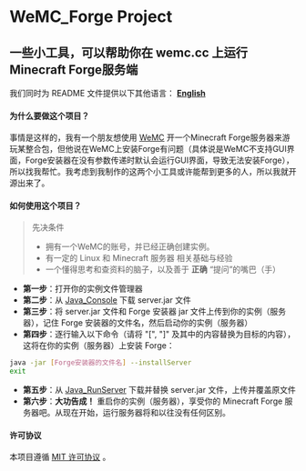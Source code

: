 # WeMC_Forge Project
## 一些小工具，可以帮助你在 wemc.cc 上运行Minecraft Forge服务端
我们同时为 README 文件提供以下其他语言： **[English](README_en.md)**
#### 为什么要做这个项目？
事情是这样的，我有一个朋友想使用 [WeMC](wemc.cc) 开一个Minecraft Forge服务器来游玩某整合包，但他说在WeMC上安装Forge有问题（具体说是WeMC不支持GUI界面，Forge安装器在没有参数传递时默认会运行GUI界面，导致无法安装Forge），所以找我帮忙。我考虑到我制作的这两个小工具或许能帮到更多的人，所以我就开源出来了。
#### 如何使用这个项目？
> 先决条件
> - 拥有一个WeMC的账号，并已经正确创建实例。
> - 有一定的 Linux 和 Minecraft 服务器 相关基础与经验
> - 一个懂得思考和查资料的脑子，以及善于 **正确** “提问”的嘴巴（手）

- **第一步**：打开你的实例文件管理器
- **第二步**：从 [Java_Console](Java_Console/server.jar) 下载 server.jar 文件
- **第三步**：将 server.jar 文件和 Forge 安装器 jar 文件上传到你的实例（服务器），记住 Forge 安装器的文件名，然后启动你的实例（服务器）
- **第四步**：逐行输入以下命令（请将 "[", "]" 及其中的内容替换为目标的内容），这将在你的实例（服务器）上安装 Forge：
``` bash
java -jar [Forge安装器的文件名] --installServer
exit
```
- **第五步**：从 [Java_RunServer](Java_RunServer/server.jar) 下载并替换 server.jar 文件，上传并覆盖原文件
- **第六步**：**大功告成！** 重启你的实例（服务器），享受你的 Minecraft Forge 服务器吧。从现在开始，运行服务器将和以往没有任何区别。
#### 许可协议
本项目遵循 [MIT 许可协议](LICENCE) 。